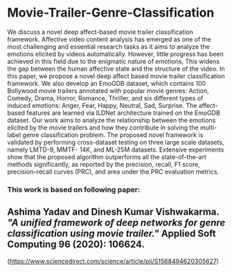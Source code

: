 # Movie-Trailer-Genre-Classification
We discuss a novel deep affect-based movie trailer classification framework. Affective video content analysis has emerged as one of the most challenging and essential research
tasks as it aims to analyze the emotions elicited by videos automatically. However, little progress has been achieved in this field due to the enigmatic nature of emotions. This widens the gap between the human affective state and the structure of the video. In this paper, we propose a novel deep affect based movie trailer classification framework. We also develop an EmoGDB dataset, which contains 100 Bollywood movie trailers annotated with popular movie genres: Action, Comedy, Drama, Horror, Romance, Thriller, and six different types of induced emotions: Anger, Fear, Happy, Neutral, Sad, Surprise. The affect-based features are learned via ILDNet architecture trained on the EmoGDB dataset.
Our work aims to analyze the relationship between the emotions elicited by the movie trailers and how they contribute in solving the multi-label genre classification problem. The proposed novel framework is validated by performing cross-dataset testing on three large scale datasets, namely LMTD-9, MMTF- 14K, and ML-25M datasets. Extensive experiments show that the proposed algorithm outperforms all the state-of-the-art methods significantly, as reported by the precision, recall, F1 score, precision–recall curves (PRC), and area under the PRC evaluation metrics.

### This work is based on following paper:
## Ashima Yadav and Dinesh Kumar Vishwakarma. *"A unified framework of deep networks for genre classification using movie trailer."* Applied Soft Computing 96 (2020): 106624.
(https://www.sciencedirect.com/science/article/pii/S1568494620305627)
